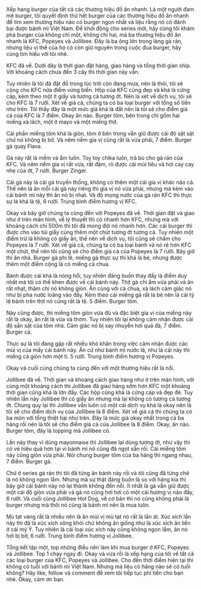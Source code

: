 Xếp hạng burger của tất cả các thương hiệu đồ ăn nhanh. Là một người đam mê burger, tôi quyết định thử hết burger của các thương hiệu đồ ăn nhanh để tìm xem thương hiệu nào có burger ngon nhất và liệu rằng nó có đánh bại được bánh mì Việt Nam. Để khởi động cho series mới, hãy cùng tôi khám phá burger của không chỉ một, không chỉ hai, mà ba thương hiệu đồ ăn nhanh là KFC, Popeyes và Jollibee. Đây là ba ông lớn trong làng gà rán, nhưng liệu vị thế của họ có còn giữ nguyên trong cuộc đua burger, hãy cùng tìm hiểu với tôi nhé. 

KFC đã về. Dưới đây là thời gian đặt hàng, giao hàng và tổng thời gian ship. Với khoảng cách chưa đến 3 cây thì thời gian này vẫn. 

Tuy nhiên là tôi đã đặt đồ trong lúc trời còn đang mưa, nên là thôi, tôi sẽ cộng cho KFC nửa điểm vừng biển. Hộp của KFC cũng đẹp và khá là cứng cáp, kèm theo một ít giấy và tương cà tương ớt. Nên là xét về dịch vụ, tôi sẽ cho KFC là 7 rưỡi. Xét về giá cả, chúng ta có ba loại burger với tổng số tiền như trên. Tôi thấy đây là một mức giá khá là đắt nên là tôi sẽ cho điểm giá cả của KFC là 7 điểm. Okay ăn nào. Burger tôm, bên trong chỉ gồm hai miếng xà lách, một ít mayo và một miếng thịt. 

Cái phần miếng tôm khá là giòn, tôm ở bên trong vẫn giữ được cái độ sật sật chứ nó không bị bở. Và nêm nếm gia vị cũng rất là vừa phải, 7 điểm. Burger gà quay Flava. 

Gà này rất là mềm và ẩm luôn. Toy toy chika luôn, trả bù cho gà rán của KFC. Và nêm nếm gia vị rất vừa, rất đậm, rõ được cái mùi tiêu và hơi cay cay nhẹ của ớt, 7 rưỡi. Burger Zinger. 

Cái gà này là cái gà truyền thống, không có thêm một cái gia vị khác nào cả. Thế nên là ăn mỗi cái gà này riêng thì gia vị nó vừa phải, nhưng mà kèm vào cái bánh mì này thì ăn nó bị nhạt. Và độ mọng nước của gà rán KFC thì thực sự là khá là tệ, 6 rưỡi. Trung bình điểm hương vị KFC. 

Okay và bây giờ chúng ta cùng đến với Popeyes đã về. Thời gian đặt và giao như ở trên màn hình, về lý thuyết thì có nhanh hơn KFC, nhưng mà với khoảng cách chỉ 500m thì tôi đã mong đợi nó nhanh hơn. Các cái burger thì được cho vào túi giấy cùng thêm một chút tương ớt tương cà. Tuy nhiên một điểm trừ là không có giấy ăn, thế nên về dịch vụ, tôi cũng sẽ chấm cho Popeyes là 7 rưỡi. Xét về giá cả, chúng ta có ba loại bánh và nó rẻ hơn KFC một chút, thế nên tôi cũng sẽ cho điểm giá cả của Popeyes là 7 rưỡi. Bây giờ thì ăn nhá. Burger gà phi lê, miếng gà thực sự thì khá là bé, nhưng được thêm một điểm cộng là có miếng cà chua. 

Bánh được cái khá là nóng hổi, tuy nhiên đáng buồn thay đấy là điểm duy nhất mà tôi có thể khen được về cái bánh này. Thịt gà chỉ ẩm vừa phải và ăn rất nhạt, thậm chí nó không giòn. Ăn cùng với cà chua, xà lách cảm giác nó như bị pha nước loãng vào đấy. Kèm theo cái miếng gà rất là bé nên là cái tỷ lệ bánh trên thịt nó cũng rất là tệ. 5 điểm. Burger tôm. 

Này cũng được, thì miếng tôm giòn vừa đủ và đặc biệt gia vị của miếng này rất là okay, ăn rất là vừa và thơm. Tuy nhiên tôi lại không cảm nhận được cái độ sần sật của tôm nhá. Cảm giác nó bị xay nhuyễn hơi quá đà, 7 điểm. Burger cá. 

Thực sự là tôi đang gặp rất nhiều khó khăn trong việc cảm nhận được các mùi vị của mấy cái bánh này. Ăn cứ như bánh mì nước lã, như là cái này thì miếng cá giòn hơn một tí. 5 rưỡi. Trung bình điểm hương vị Popeyes. 

Okay và cuối cùng chúng ta cùng đến với một thương hiệu rất là nổi. 

Jollibee đã về. Thời gian và khoảng cách giao hàng như ở trên màn hình, với cùng một khoảng cách thì Jollibee đã giao hàng sớm hơn KFC một khoảng thời gian cũng khá là lớn đấy. Các hộp cũng khá là cứng cáp và đẹp đẽ. Tuy nhiên lần này Jollibee thì có giấy ăn nhưng mà lại không có tương cà tương ớt. Chung quy lại thì Jollibee vẫn luôn có một cái dịch vụ khá là okay nên là tôi sẽ cho điểm dịch vụ của Jollibee là 8 điểm. Xét về giá cả thì chúng ta có ba món với tổng thiệt hại như trên. Đây là mức giá okay nhất trong cả ba hãng rồi nên là tôi sẽ cho điểm giá cả của Jollibee là 8 điểm. Okay, ăn nào. Burger tôm, đây là topping mà Jollibee có. 

Lần này thay vì dùng mayonnaise thì Jollibee lại dùng tương ớt, như vậy thì có vẻ hiệu quả hơn tại vì bánh mì nó cũng đã ngọt sẵn rồi. Cái miếng tôm này cũng giòn vừa phải. Nói chung burger tôm của ba hãng thì ngang nhau, 7 điểm. Burger gà. 

Chứ ở series gà rán thì tôi đã từng ăn bánh này rồi và tôi cũng đã từng chê là nó không ngon lắm. Nhưng mà sự thật đáng buồn là so với hãng kia thì bây giờ cái bánh này nó lại thành không đến nỗi. Ít nhất là gà vẫn giữ được một cái độ giòn vừa phải và gà nó cũng hơi hơi có một cái hương vị nào đấy, 6 rưỡi. Và cuối cùng Jollibee Hot Dog, về cơ bản thì nó cũng không phải là burger nhưng mà thôi nó cũng là bánh mì nên là mua luôn. 

Mù tạt vàng rất là nhiều nên là ăn mùi vị mù tạt nó rất là lấn át. Xúc xích lần này thì đã là xúc xích xông khói chứ không ăn giống như là xúc xích ăn liền ở cái mỳ Ý. Tuy nhiên là cái loại xúc xích này cũng không ngon lắm, ăn nó hơi bị bở, 6 rưỡi. Trung bình điểm hương vị Jollibee. 

Tổng kết tập một, top những điều nên làm khi mua burger ở KFC, Popeyes và Jollibee. Top 1 chạy ngay đi. Okay và vừa rồi là xếp hạng của tôi về tất cả các loại burger của KFC, Popeyes và Jollibee. Cho đến thời điểm hiện tại thì không có tuổi với bánh mì Việt Nam. Nhưng mà liệu có hãng nào sẽ có tuổi không? Hãy like, follow và comment để xem tôi tiếp tục phí tiền cho bạn nhé. Okay, cảm ơn bạn.